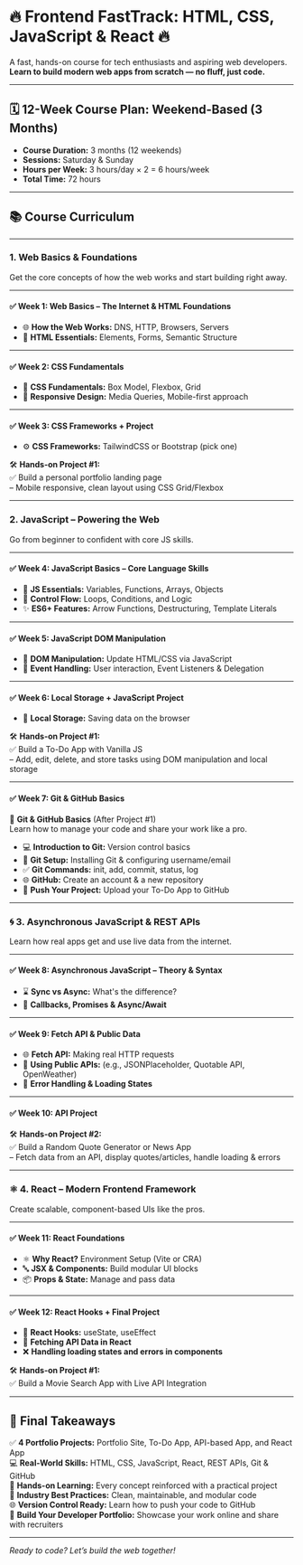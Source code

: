 # 🔥 Frontend FastTrack: HTML, CSS, JavaScript & React 🔥  

A fast, hands-on course for tech enthusiasts and aspiring web developers.  
**Learn to build modern web apps from scratch — no fluff, just code.**

---

## 🗓️ 12-Week Course Plan: Weekend-Based (3 Months)

- **Course Duration:** 3 months (12 weekends)  
- **Sessions:** Saturday & Sunday  
- **Hours per Week:** 3 hours/day × 2 = 6 hours/week  
- **Total Time:** 72 hours  

---

## 📚 Course Curriculum

---

### **1. Web Basics & Foundations**  
Get the core concepts of how the web works and start building right away.

---

#### ✅ Week 1: Web Basics – The Internet & HTML Foundations  
- 🌐 **How the Web Works:** DNS, HTTP, Browsers, Servers  
- 🧱 **HTML Essentials:** Elements, Forms, Semantic Structure  

---

#### ✅ Week 2: CSS Fundamentals  
- 🎨 **CSS Fundamentals:** Box Model, Flexbox, Grid  
- 📱 **Responsive Design:** Media Queries, Mobile-first approach  

---

#### ✅ Week 3: CSS Frameworks + Project  
- ⚙️ **CSS Frameworks:** TailwindCSS or Bootstrap (pick one)  

🛠️ **Hands-on Project #1:**  
✅ Build a personal portfolio landing page  
– Mobile responsive, clean layout using CSS Grid/Flexbox  

---

### **2. JavaScript – Powering the Web**  
Go from beginner to confident with core JS skills.

---

#### ✅ Week 4: JavaScript Basics – Core Language Skills  
- 🧠 **JS Essentials:** Variables, Functions, Arrays, Objects  
- 🔁 **Control Flow:** Loops, Conditions, and Logic  
- ✨ **ES6+ Features:** Arrow Functions, Destructuring, Template Literals  

---

#### ✅ Week 5: JavaScript DOM Manipulation  
- 📄 **DOM Manipulation:** Update HTML/CSS via JavaScript  
- 🎯 **Event Handling:** User interaction, Event Listeners & Delegation  

---

#### ✅ Week 6: Local Storage + JavaScript Project  
- 💾 **Local Storage:** Saving data on the browser  

🛠️ **Hands-on Project #1:**  
✅ Build a To-Do App with Vanilla JS  
– Add, edit, delete, and store tasks using DOM manipulation and local storage  

---

#### ✅ Week 7: Git & GitHub Basics  
🔁 **Git & GitHub Basics** (After Project #1)  
Learn how to manage your code and share your work like a pro.  
- 💻 **Introduction to Git:** Version control basics  
- 🔧 **Git Setup:** Installing Git & configuring username/email  
- ✅ **Git Commands:** init, add, commit, status, log  
- 🌐 **GitHub:** Create an account & a new repository  
- 🚀 **Push Your Project:** Upload your To-Do App to GitHub  

---

### 🌀 **3. Asynchronous JavaScript & REST APIs**  
Learn how real apps get and use live data from the internet.

---

#### ✅ Week 8: Asynchronous JavaScript – Theory & Syntax  
- ⌛ **Sync vs Async:** What's the difference?  
- 🔄 **Callbacks, Promises & Async/Await**  

---

#### ✅ Week 9: Fetch API & Public Data  
- 🌐 **Fetch API:** Making real HTTP requests  
- 🧪 **Using Public APIs:** (e.g., JSONPlaceholder, Quotable API, OpenWeather)  
- 🚫 **Error Handling & Loading States**  

---

#### ✅ Week 10: API Project  
🛠️ **Hands-on Project #2:**  
✅ Build a Random Quote Generator or News App  
– Fetch data from an API, display quotes/articles, handle loading & errors  

---

### ⚛️ **4. React – Modern Frontend Framework**  
Create scalable, component-based UIs like the pros.

---

#### ✅ Week 11: React Foundations  
- ⚛️ **Why React?** Environment Setup (Vite or CRA)  
- 🔤 **JSX & Components:** Build modular UI blocks  
- 📦 **Props & State:** Manage and pass data  

---

#### ✅ Week 12: React Hooks + Final Project  
- 🧠 **React Hooks:** useState, useEffect  
- 🔗 **Fetching API Data in React**  
- ❌ **Handling loading states and errors in components**  

🛠️ **Hands-on Project #1:**  
✅ Build a Movie Search App with Live API Integration  

---

## 🎯 Final Takeaways

✅ **4 Portfolio Projects:** Portfolio Site, To-Do App, API-based App, and React App  
💻 **Real-World Skills:** HTML, CSS, JavaScript, React, REST APIs, Git & GitHub  
🔁 **Hands-on Learning:** Every concept reinforced with a practical project  
🧼 **Industry Best Practices:** Clean, maintainable, and modular code  
🌐 **Version Control Ready:** Learn how to push your code to GitHub  
📁 **Build Your Developer Portfolio:** Showcase your work online and share with recruiters  

---

_Ready to code? Let’s build the web together!_
